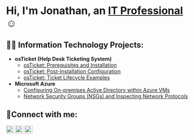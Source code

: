 <h1>Hi, I'm Jonathan, an <a href="Link Coming">IT Professional</a>☺</h1>

<h2>👨‍💻 Information Technology Projects:</h2>

- <b>osTicket (Help Desk Ticketing System)</b>
  - [osTicket: Prerequisites and Installation](https://github.com/IngredientsInc/osticket-prereqs)
  - [osTicket: Post-Installation Configuration](https://github.com/IngredientsInc/post-install-config)
  - [osTicket: Ticket Lifecycle Examples](https://github.com/IngredientsInc/ticket-lifecycle)
- <b>Microsoft Azure</b>
  - [Configuring On-premises Active Directory within Azure VMs](https://github.com/IngredientsInc/Configure-VM/blob/main/README.md)
  - [Network Security Groups (NSGs) and Inspecting Network Protocols](https://github.com/joshmadakorcc/azure-network-protocols)

<h2>🤳Connect with me:</h2>

[<img align="left" alt="Josh | Twitter" width="22px" src="https://cdn.jsdelivr.net/npm/simple-icons@v3/icons/twitter.svg" />][twitter]
[<img align="left" alt="Josh | LinkedIn" width="22px" src="https://cdn.jsdelivr.net/npm/simple-icons@v3/icons/linkedin.svg" />][linkedin]
[<img align="left" alt="Josh | Instagram" width="22px" src="https://cdn.jsdelivr.net/npm/simple-icons@v3/icons/instagram.svg" />][instagram]

[twitter]: https://twitter.com/Josh
[instagram]: https://www.instagram.com/Josh
[linkedin]: https://linkedin.com/in/Josh
